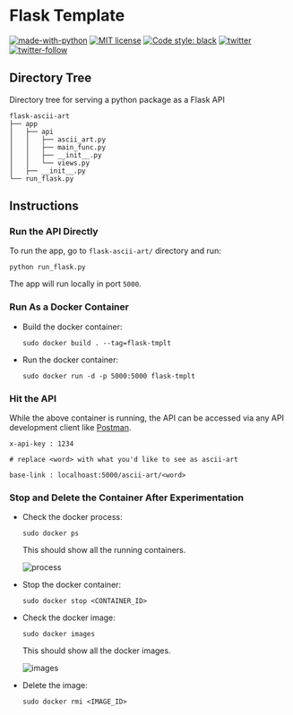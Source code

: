 # Flask Template

[![made-with-python](https://img.shields.io/badge/Made%20with-Python-1f425f.svg)](https://www.python.org/) [![MIT license](https://img.shields.io/badge/License-MIT-blue.svg)](https://github.com/rednafi/protomate/blob/master/LICENSE) [![Code style: black](https://img.shields.io/badge/code%20style-black-000000.svg)](https://github.com/python/black)
[![twitter](https://img.shields.io/twitter/url/https/home?style=social)](https://twitter.com)
[![twitter-follow](https://img.shields.io/twitter/follow/rednafi?label=Follow&style=social)]()

## Directory Tree
Directory tree for serving a python package as a Flask API

```
flask-ascii-art
├── app
│   ├── api
│   │   ├── ascii_art.py
│   │   ├── main_func.py
│   │   ├── __init__.py
│   │   └── views.py
│   ├── __init__.py
└── run_flask.py
```

## Instructions

### Run the API Directly
To run the app, go to `flask-ascii-art/` directory and run:

```
python run_flask.py
```
The app will run locally in port `5000`.

### Run As a Docker Container

* Build the docker container:

    ```
    sudo docker build . --tag=flask-tmplt
    ```

* Run the docker container: 

    ```
    sudo docker run -d -p 5000:5000 flask-tmplt
    ```

### Hit the API

While the above container is running, the API can be accessed via any API development client like [Postman](https://www.getpostman.com/).

```
x-api-key : 1234

# replace <word> with what you'd like to see as ascii-art

base-link : localhoast:5000/ascii-art/<word>
```

### Stop and Delete the Container After Experimentation

* Check the docker process:

    ```
    sudo docker ps
    ```
    This should show all the running containers.

    ![process](https://github.com/rednafi/flask-tmplt/blob/master/imgs/containter_process.png)

* Stop the docker container:

    ```
    sudo docker stop <CONTAINER_ID> 
    ```

* Check the docker image:
   
  ```
  sudo docker images
  ```
  This should show all the docker images.

  ![images](https://github.com/rednafi/flask-tmplt/blob/master/imgs/docker_images.png)

  
* Delete the image:

  ```
  sudo docker rmi <IMAGE_ID>
  ``` 
